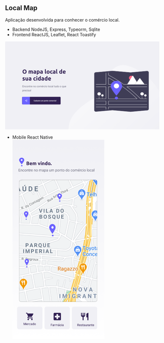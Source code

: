 ## Local Map

Aplicação desenvolvida para conhecer o comércio local.

- Backend NodeJS, Express, Typeorm, Sqlite
- Frontend ReactJS, Leaflet, React Toastify

<img src="./images/local-map.png">

- Mobile React Native
  <br/>
  <img src="./images/Home.png" width="300px">
